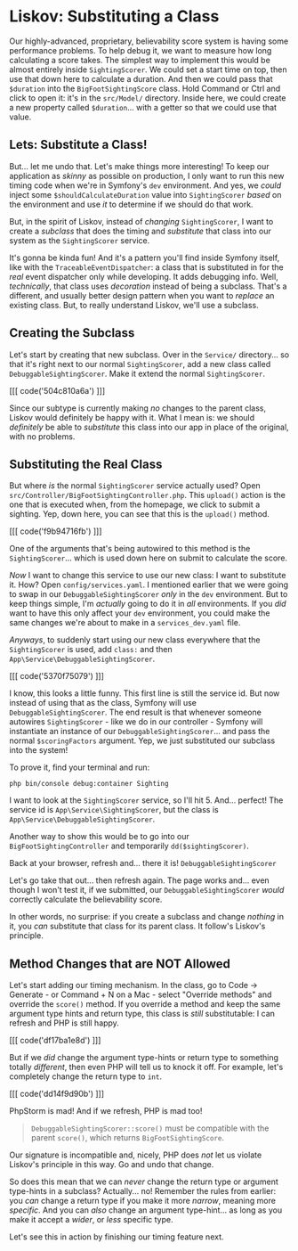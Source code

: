 # Liskov: Substituting a Class

Our highly-advanced, proprietary, believability score system is having some performance
problems. To help debug it, we want to measure how long calculating a score takes.
The simplest way to implement this would be almost entirely inside `SightingScorer`.
We could set a start time on top, then use that down here to calculate a duration.
And then we could pass that `$duration` into the `BigFootSightingScore` class. Hold
Command or Ctrl and click to open it: it's in the `src/Model/` directory. Inside
here, we could create a new property called `$duration`... with a getter so that
we could use that value.

## Lets: Substitute a Class!

But... let me undo that. Let's make things more interesting! To keep our application
as *skinny* as possible on production, I only want to run this new timing code when
we're in Symfony's `dev` environment. And yes, we *could* inject some
`$shouldCalculateDuration` value into `SightingScorer` *based* on the environment
and use *it* to determine if we should do that work.

But, in the spirit of Liskov, instead of *changing* `SightingScorer`, I want to
create a *subclass* that does the timing and *substitute* that class into our system
as the `SightingScorer` service.

It's gonna be kinda fun! And it's a pattern you'll find inside Symfony itself,
like with the `TraceableEventDispatcher`: a class that is substituted in for the
*real* event dispatcher only while developing. It adds debugging info. Well,
*technically*, that class uses *decoration* instead of being a subclass. That's a
different, and usually better design pattern when you want to *replace* an existing
class. But, to really understand Liskov, we'll use a subclass.

## Creating the Subclass

Let's start by creating that new subclass. Over in the `Service/` directory... so
that it's right next to our normal `SightingScorer`, add a new class called
`DebuggableSightingScorer`. Make it extend the normal `SightingScorer`.

[[[ code('504c810a6a') ]]]

Since our subtype is currently making *no* changes to the parent class, Liskov would
definitely be happy with it. What I mean is: we should *definitely* be able to
*substitute* this class into our app in place of the original, with no problems.

## Substituting the Real Class

But where *is* the normal `SightingScorer` service actually used? Open
`src/Controller/BigFootSightingController.php`. This `upload()` action is the one
that is executed when, from the homepage, we click to submit a sighting. Yep, down
here, you can see that this is the `upload()` method.

[[[ code('f9b94716fb') ]]]

One of the arguments that's being autowired to this method is the `SightingScorer`...
which is used down here on submit to calculate the score.

*Now* I want to change this service to use our new class: I want to substitute it.
How? Open `config/services.yaml`. I mentioned earlier that we were going to swap
in our `DebuggableSightingScorer` *only* in the `dev` environment. But to keep
things simple, I'm *actually* going to do it in *all* environments. If you *did*
want to have this only affect your `dev` environment, you could make the same
changes we're about to make in a `services_dev.yaml` file.

*Anyways*, to suddenly start using our new class everywhere that the
`SightingScorer` is used, add `class:` and then
`App\Service\DebuggableSightingScorer`.

[[[ code('5370f75079') ]]]

I know, this looks a little funny. This first line is still the service id. But
now instead of using that as the class, Symfony will use `DebuggableSightingScorer`.
The end result is that whenever someone autowires `SightingScorer` - like we do
in our controller - Symfony will instantiate an instance of our
`DebuggableSightingScorer`... and pass the normal `$scoringFactors` argument. Yep,
we just substituted our subclass into the system!

To prove it, find your terminal and run:

```terminal
php bin/console debug:container Sighting
```

I want to look at the `SightingScorer` service, so I'll hit 5. And... perfect! The
service id is `App\Service\SightingScorer`, but the class is
`App\Service\DebuggableSightingScorer`.

Another way to show this would be to go into our `BigFootSightingController`
and temporarily `dd($sightingScorer)`.

Back at your browser, refresh and... there it is! `DebuggableSightingScorer`

Let's go take that out... then refresh again. The page works and... even though
I won't test it, if we submitted, our `DebuggableSightingScorer` *would* correctly
calculate the believability score.

In other words, no surprise: if you create a subclass and change *nothing* in it,
you *can* substitute that class for its parent class. It follow's Liskov's principle.

## Method Changes that are NOT Allowed

Let's start adding our timing mechanism. In the class, go to Code -> Generate -
or Command + N on a Mac - select "Override methods" and override the `score()` method.
If you override a method and keep the same argument type hints and return type,
this class is *still* substitutable: I can refresh and PHP is still happy.

[[[ code('df17ba1e8d') ]]]

But if we *did* change the argument type-hints or return type to something
totally *different*, then even PHP will tell us to knock it off. For example, let's
completely change the return type to `int`. 

[[[ code('dd14f9d90b') ]]]

PhpStorm is mad! And if we refresh, PHP is mad too!

> `DebuggableSightingScorer::score()` must be compatible with the parent
> `score()`, which returns `BigFootSightingScore`.

Our signature is incompatible and, nicely, PHP does *not* let us violate Liskov's
principle in this way. Go and undo that change.

So does this mean that we can *never* change the return type or argument type-hints
in a subclass? Actually... no! Remember the rules from earlier: you *can* change a
return type if you make it more *narrow*, meaning more *specific*. And you can
*also* change an argument type-hint... as long as you make it accept a *wider*, or
*less* specific type.

Let's see this in action by finishing our timing feature next.
